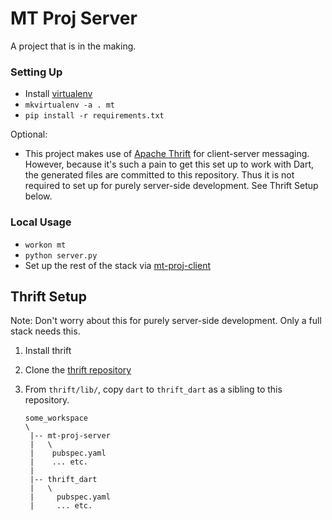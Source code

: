 # MT Proj Server

A project that is in the making.

### Setting Up

- Install [virtualenv](https://virtualenv.pypa.io/en/stable/)
- `mkvirtualenv -a . mt`
- `pip install -r requirements.txt`

Optional:

- This project makes use of [Apache Thrift](https://thrift.apache.org/) for client-server messaging. However, because it's such a pain to get this set up to work with Dart, the generated files are committed to this repository. Thus it is not required to set up for purely server-side development. See Thrift Setup below.

### Local Usage

- `workon mt`
- `python server.py`
- Set up the rest of the stack via [mt-proj-client](https://github.com/todd-beckman/mt-proj-client)


## Thrift Setup

Note: Don't worry about this for purely server-side development. Only a full stack needs this.

1. Install thrift
1. Clone the [thrift repository](https://github.com/apache/thrift)
1. From `thrift/lib/`, copy `dart` to `thrift_dart` as a sibling to this repository.

    ```
    some_workspace
    \
     |-- mt-proj-server
     |   \
     |    pubspec.yaml
     |    ... etc.
     |
     |-- thrift_dart
     |   \
     |     pubspec.yaml
     |     ... etc.
    ```